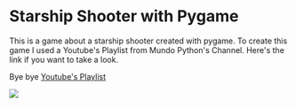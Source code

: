 # **Starship Shooter with Pygame** 

This is a game about a starship shooter created with pygame.
To create this game I used a Youtube's Playlist from Mundo Python's Channel.
Here's the link if you want to take a look.

Bye bye
[Youtube's Playlist](https://youtube.com/playlist?list=PLuB3bC9rWQAuzlz932pjjFLE1q8caF21N)

![](https://drive.google.com/uc?export=view&id=14blRwqwMde4B7RGzwMmYMGrMW7Sgv13w)

